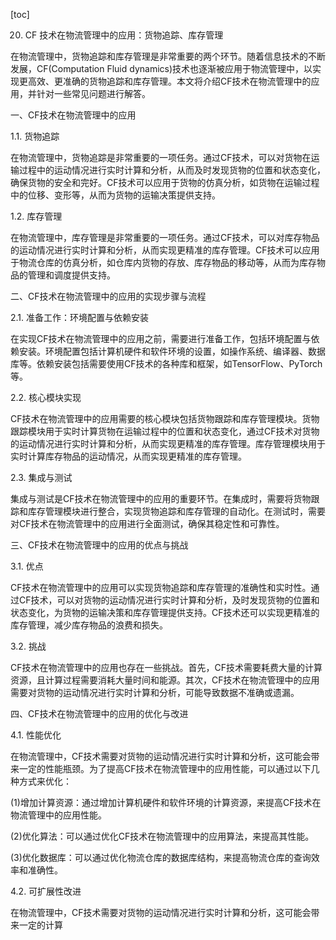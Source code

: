 
[toc]                    
                
                
20. CF 技术在物流管理中的应用：货物追踪、库存管理

在物流管理中，货物追踪和库存管理是非常重要的两个环节。随着信息技术的不断发展，CF(Computation Fluid dynamics)技术也逐渐被应用于物流管理中，以实现更高效、更准确的货物追踪和库存管理。本文将介绍CF技术在物流管理中的应用，并针对一些常见问题进行解答。

一、CF技术在物流管理中的应用

1.1. 货物追踪

在物流管理中，货物追踪是非常重要的一项任务。通过CF技术，可以对货物在运输过程中的运动情况进行实时计算和分析，从而及时发现货物的位置和状态变化，确保货物的安全和完好。CF技术可以应用于货物的仿真分析，如货物在运输过程中的位移、变形等，从而为货物的运输决策提供支持。

1.2. 库存管理

在物流管理中，库存管理是非常重要的一项任务。通过CF技术，可以对库存物品的运动情况进行实时计算和分析，从而实现更精准的库存管理。CF技术可以应用于物流仓库的仿真分析，如仓库内货物的存放、库存物品的移动等，从而为库存物品的管理和调度提供支持。

二、CF技术在物流管理中的应用的实现步骤与流程

2.1. 准备工作：环境配置与依赖安装

在实现CF技术在物流管理中的应用之前，需要进行准备工作，包括环境配置与依赖安装。环境配置包括计算机硬件和软件环境的设置，如操作系统、编译器、数据库等。依赖安装包括需要使用CF技术的各种库和框架，如TensorFlow、PyTorch等。

2.2. 核心模块实现

CF技术在物流管理中的应用需要的核心模块包括货物跟踪和库存管理模块。货物跟踪模块用于实时计算货物在运输过程中的位置和状态变化，通过CF技术对货物的运动情况进行实时计算和分析，从而实现更精准的库存管理。库存管理模块用于实时计算库存物品的运动情况，从而实现更精准的库存管理。

2.3. 集成与测试

集成与测试是CF技术在物流管理中的应用的重要环节。在集成时，需要将货物跟踪和库存管理模块进行整合，实现货物追踪和库存管理的自动化。在测试时，需要对CF技术在物流管理中的应用进行全面测试，确保其稳定性和可靠性。

三、CF技术在物流管理中的应用的优点与挑战

3.1. 优点

CF技术在物流管理中的应用可以实现货物追踪和库存管理的准确性和实时性。通过CF技术，可以对货物的运动情况进行实时计算和分析，及时发现货物的位置和状态变化，为货物的运输决策和库存管理提供支持。CF技术还可以实现更精准的库存管理，减少库存物品的浪费和损失。

3.2. 挑战

CF技术在物流管理中的应用也存在一些挑战。首先，CF技术需要耗费大量的计算资源，且计算过程需要消耗大量时间和能源。其次，CF技术在物流管理中的应用需要对货物的运动情况进行实时计算和分析，可能导致数据不准确或遗漏。

四、CF技术在物流管理中的应用的优化与改进

4.1. 性能优化

在物流管理中，CF技术需要对货物的运动情况进行实时计算和分析，这可能会带来一定的性能瓶颈。为了提高CF技术在物流管理中的应用性能，可以通过以下几种方式来优化：

(1)增加计算资源：通过增加计算机硬件和软件环境的计算资源，来提高CF技术在物流管理中的应用性能。

(2)优化算法：可以通过优化CF技术在物流管理中的应用算法，来提高其性能。

(3)优化数据库：可以通过优化物流仓库的数据库结构，来提高物流仓库的查询效率和准确性。

4.2. 可扩展性改进

在物流管理中，CF技术需要对货物的运动情况进行实时计算和分析，这可能会带来一定的计算

